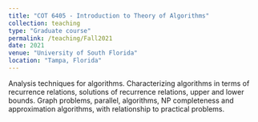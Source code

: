 ```yaml
---
title: "COT 6405 - Introduction to Theory of Algorithms"
collection: teaching
type: "Graduate course"
permalink: /teaching/Fall2021
date: 2021
venue: "University of South Florida"
location: "Tampa, Florida"
---
```


Analysis techniques for algorithms. Characterizing algorithms in terms of recurrence relations, solutions of recurrence relations, upper and lower bounds. Graph problems, parallel, algorithms, NP completeness and approximation algorithms, with relationship to practical problems.
